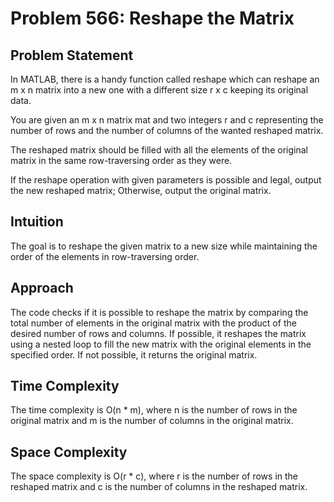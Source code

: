 # Problem 566: Reshape the Matrix

## Problem Statement
In MATLAB, there is a handy function called reshape which can reshape an m x n matrix into a new one with a different size r x c keeping its original data.

You are given an m x n matrix mat and two integers r and c representing the number of rows and the number of columns of the wanted reshaped matrix.

The reshaped matrix should be filled with all the elements of the original matrix in the same row-traversing order as they were.

If the reshape operation with given parameters is possible and legal, output the new reshaped matrix; Otherwise, output the original matrix.

## Intuition
The goal is to reshape the given matrix to a new size while maintaining the order of the elements in row-traversing order.

## Approach
The code checks if it is possible to reshape the matrix by comparing the total number of elements in the original matrix with the product of the desired number of rows and columns. If possible, it reshapes the matrix using a nested loop to fill the new matrix with the original elements in the specified order. If not possible, it returns the original matrix.

## Time Complexity
The time complexity is O(n * m), where n is the number of rows in the original matrix and m is the number of columns in the original matrix.

## Space Complexity
The space complexity is O(r * c), where r is the number of rows in the reshaped matrix and c is the number of columns in the reshaped matrix.
